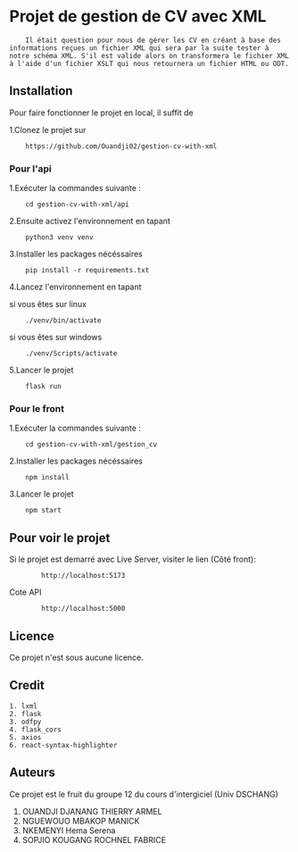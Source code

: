 # Projet de gestion de CV avec XML

```
    Il était question pour nous de gérer les CV en créant à base des informations reçues un fichier XML qui sera par la suite tester à notre schéma XML. S'il est valide alors on transformera le fichier XML à l'aide d'un fichier XSLT qui nous retournera un fichier HTML ou ODT. 

```

## Installation

Pour faire fonctionner le projet en local, il suffit de


1.Clonez le projet sur 

```
    https://github.com/Ouandji02/gestion-cv-with-xml

```
### Pour l'api

1.Exécuter la commandes suivante : 

```
    cd gestion-cv-with-xml/api

```

2.Ensuite activez l'environnement en tapant 

```
    python3 venv venv

```

3.Installer les packages nécéssaires 

```
    pip install -r requirements.txt

```
4.Lancez l'environnement en tapant 

si vous êtes sur linux

```
    ./venv/bin/activate

```
si vous êtes sur windows

```
    ./venv/Scripts/activate

```
5.Lancer le projet 

```
    flask run

```

### Pour le front

1.Exécuter la commandes suivante : 

```
    cd gestion-cv-with-xml/gestion_cv

```

2.Installer les packages nécéssaires 

```
    npm install 

```
3.Lancer le projet 

```
    npm start

```
 ## Pour voir le projet

 Si le projet est demarré avec Live Server, visiter le lien (Côté front):

```
        http://localhost:5173
```

Cote API

```
        http://localhost:5000

```
## Licence

Ce projet n'est sous aucune licence.

## Credit

    1. lxml
    2. flask
    3. odfpy
    4. flask_cors
    5. axios
    6. react-syntax-highlighter

## Auteurs

Ce projet est le fruit du groupe 12 du cours d'intergiciel (Univ DSCHANG)

1. OUANDJI DJANANG THIERRY ARMEL
2. NGUEWOUO MBAKOP MANICK
3. NKEMENYI Hema Serena
4. SOPJIO KOUGANG ROCHNEL FABRICE



